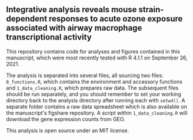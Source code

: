 ## Integrative analysis reveals mouse strain-dependent responses to acute ozone exposure associated with airway macrophage transcriptional activity

This repository contains code for analyses and figures contained in this manuscript, which were most recently tested with R 4.1.1 on September 26, 2021.

The analysis is separated into several files, all sourcing two files: `0_functions.R`, which contains the environment and accessory functions and `1_data_cleaning.R`, which prepares raw data. The subsequent files should be run separately, and you should remember to set your working directory back to the analysis directory after running each with `setwd()`. A separate folder contains a raw data spreadsheet which is also available on the manuscript's figshare repository. A script within `1_data_cleaning.R` will download the gene expression counts from GEO.

This analysis is open source under an MIT license.